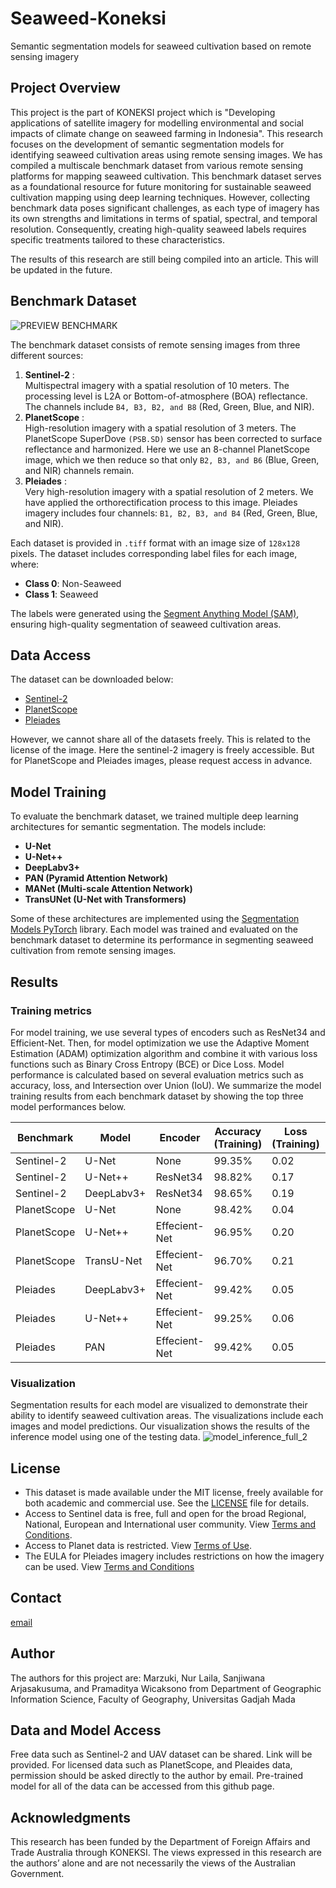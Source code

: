 # Seaweed-Koneksi
Semantic segmentation models for seaweed cultivation based on remote sensing imagery

## Project Overview
This project is the part of KONEKSI project which is "Developing applications of satellite imagery for modelling environmental and social impacts of climate change on seaweed farming in Indonesia".
This research focuses on the development of semantic segmentation models for identifying seaweed cultivation areas using remote sensing images. We has compiled a multiscale benchmark dataset from various remote sensing platforms for mapping seaweed cultivation. This benchmark dataset serves as a foundational resource for future monitoring for sustainable seaweed cultivation mapping using deep learning techniques. However, collecting benchmark data poses significant challenges, as each type of imagery has its own strengths and limitations in terms of spatial, spectral, and temporal resolution. Consequently, creating high-quality seaweed labels requires specific treatments tailored to these characteristics. 

The results of this research are still being compiled into an article. This will be updated in the future.

## Benchmark Dataset
![PREVIEW BENCHMARK](https://github.com/user-attachments/assets/417bc8b8-b73a-476a-8312-e29a248197e8)

The benchmark dataset consists of remote sensing images from three different sources:

1. **Sentinel-2** : <br/> Multispectral imagery with a spatial resolution of 10 meters. The processing level is L2A or Bottom-of-atmosphere (BOA) reflectance. The channels include `B4, B3, B2, and B8` (Red, Green, Blue, and NIR).
2. **PlanetScope** : <br/> High-resolution imagery with a spatial resolution of 3 meters. The PlanetScope SuperDove `(PSB.SD)` sensor has been corrected to surface reflectance and harmonized. Here we use an 8-channel PlanetScope image, which we then reduce so that only `B2, B3, and B6` (Blue, Green, and NIR) channels remain.
3. **Pleiades** : <br/> Very high-resolution imagery with a spatial resolution of 2 meters. We have applied the orthorectification process to this image. Pleiades imagery includes four channels: `B1, B2, B3, and B4` (Red, Green, Blue, and NIR).

Each dataset is provided in `.tiff` format with an image size of `128x128` pixels. The dataset includes corresponding label files for each image, where:

- **Class 0**: Non-Seaweed
- **Class 1**: Seaweed

The labels were generated using the [Segment Anything Model (SAM)](https://github.com/facebookresearch/segment-anything), ensuring high-quality segmentation of seaweed cultivation areas.

## Data Access
The dataset can be downloaded below:
- [Sentinel-2](https://drive.google.com/file/d/19V_Vq6IHc2o5fz7prUpGYKsSFyBOxnJf/view?usp=sharing)
- [PlanetScope](https://drive.google.com/file/d/1XuiVnLhOY4yxAwRc7Ywb3c7btcXZ2JGw/view?usp=sharing)
- [Pleiades](https://drive.google.com/file/d/1VgnWq51-m0_pc7ZyDHpLhrTXwWa-24qS/view?usp=sharing)

However, we cannot share all of the datasets freely. This is related to the license of the image. Here the sentinel-2 imagery is freely accessible. But for PlanetScope and Pleiades images, please request access in advance.

## Model Training
To evaluate the benchmark dataset, we trained multiple deep learning architectures for semantic segmentation. The models include:

- **U-Net**
- **U-Net++**
- **DeepLabv3+**
- **PAN (Pyramid Attention Network)**
- **MANet (Multi-scale Attention Network)**
- **TransUNet (U-Net with Transformers)**

Some of these architectures are implemented using the [Segmentation Models PyTorch](https://github.com/qubvel-org/segmentation_models.pytorch) library. Each model was trained and evaluated on the benchmark dataset to determine its performance in segmenting seaweed cultivation from remote sensing images.

## Results
### Training metrics
For model training, we use several types of encoders such as ResNet34 and Efficient-Net. Then, for model optimization we use the Adaptive Moment Estimation (ADAM) optimization algorithm and combine it with various loss functions such as Binary Cross Entropy (BCE) or Dice Loss. Model performance is calculated based on several evaluation metrics such as accuracy, loss, and Intersection over Union (IoU). 
We summarize the model training results from each benchmark dataset by showing the top three model performances below. 

| Benchmark   | Model          |Encoder         | Accuracy (Training) | Loss (Training) | IoU (Training) | Accuracy (Testing) | Loss (Testing) | IoU (Testing) |
|-------------|----------------|----------------|---------------------|-----------------|----------------|--------------------|----------------|---------------|
| Sentinel-2  | U-Net          | None           | 99.35%              | 0.02            | 84.51%         | 97.39%             | 0.16           | 44.03%        |
| Sentinel-2  | U-Net++        | ResNet34       | 98.82%              | 0.17            | 73.69%         | 97.21%             | 0.46           | 40.75%        |
| Sentinel-2  | DeepLabv3+     | ResNet34       | 98.65%              | 0.19            | 70.53%         | 97.01%             | 0.47           | 40.26%        |
| PlanetScope | U-Net          | None           | 98.42%              | 0.04            | 82.73%         | 94.11%             | 0.29           | 41.29%        |
| PlanetScope | U-Net++        | Effecient-Net  | 96.95%              | 0.20            | 68.87%         | 94.21%             | 0.40           | 43.82%        |
| PlanetScope | TransU-Net     | Effecient-Net  | 96.70%              | 0.21            | 67.69%         | 93.78%             | 0.41           | 43.09%        |
| Pleiades    | DeepLabv3+     | Effecient-Net  | 99.42%              | 0.05            | 92.17%         | 98.73%             | 0.11           | 83.04%        |
| Pleiades    | U-Net++        | Effecient-Net  | 99.25%              | 0.06            | 90.04%         | 98.67%             | 0.11           | 82.73%        |
| Pleiades    | PAN            | Effecient-Net  | 99.42%              | 0.05            | 92.19%         | 98.67%             | 0.11           | 82.53%        |


### Visualization
Segmentation results for each model are visualized to demonstrate their ability to identify seaweed cultivation areas. The visualizations include each images and model predictions. Our visualization shows the results of the inference model using one of the testing data.
![model_inference_full_2](https://github.com/user-attachments/assets/64a51ba5-6af9-45c4-9a8b-80be43480c71)

## License
- This dataset is made available under the MIT license, freely available for both academic and commercial use. See the [LICENSE](./LICENSE) file for details.
- Access to Sentinel data is free, full and open for the broad Regional, National, European and International user community. View [Terms and Conditions](https://scihub.copernicus.eu/twiki/do/view/SciHubWebPortal/TermsConditions).
- Access to Planet data is restricted. View [Terms of Use](https://www.planet.com/terms-of-use/).
- The EULA for Pleiades imagery includes restrictions on how the imagery can be used. View [Terms and Conditions](https://space-solutions.airbus.com/legal/terms-and-conditions/)

## Contact
[email](mailto:koneksiseaweed@gmail.com)

## Author
The authors for this project are: Marzuki, Nur Laila, Sanjiwana Arjasakusuma, and Pramaditya Wicaksono from Department of Geographic Information Science, Faculty of Geography, Universitas Gadjah Mada

## Data and Model Access
Free data such as Sentinel-2 and UAV dataset can be shared. Link will be provided. For licensed data such as PlanetScope, and Pleaides data, permission should be asked directly to the author by email. Pre-trained model for all of the data can be accessed from this github page. 

## Acknowledgments
This research has been funded by the Department of Foreign Affairs and Trade Australia through KONEKSI. The views expressed in this research are the authors’ alone and are not necessarily the views of the Australian Government.

